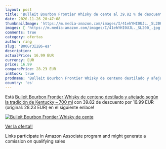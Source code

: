 ```yaml
---
layout: post
title: 'Bulleit Bourbon Frontier Whisky de cente al 39.82 % de descuento'
date: 2020-11-26 20:47:08
thumbnailImage: 'https://m.media-amazon.com/images/I/41ehYHI0UJL._SL200_.jpg'
images: [ 'https://m.media-amazon.com/images/I/41ehYHI0UJL._SL200_.jpg' ]
comments: true
category: ofertas
author: ring
slug: 'B00GY3I2B6-es'
description:
actualPrice: 16.99 EUR
currency: EUR
price: 16.99
comparePrice: 28.23 EUR
inStock: true
prodname: 'Bulleit Bourbon Frontier Whisky de centeno destilado y añejado según la tradición de Kentucky – 700 ml'
country: 'es'
---
```


Está [Bulleit Bourbon Frontier Whisky de centeno destilado y añejado según la tradición de Kentucky – 700 ml](https://www.amazon.es/dp/B00GY3I2B6/?tag=tolees-21) con 39.82 de descuento por 16.99 EUR (original: 28.23 EUR) en el siguiente enlace!

[![Bulleit Bourbon Frontier Whisky de cente](https://m.media-amazon.com/images/I/41ehYHI0UJL._SL200_.jpg)](https://www.amazon.es/dp/B00GY3I2B6/?tag=tolees-21)

[Ver la oferta!!](https://www.amazon.es/dp/B00GY3I2B6/?tag=tolees-21)

Links participate in Amazon Associate program and might generate a comission on qualifying sales


